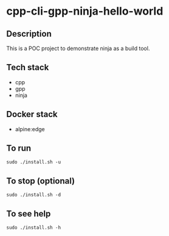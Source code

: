 # cpp-cli-gpp-ninja-hello-world

## Description
This is a POC project to demonstrate 
ninja as a build tool.

## Tech stack
- cpp
- gpp
- ninja

## Docker stack
- alpine:edge

## To run
`sudo ./install.sh -u`

## To stop (optional)
`sudo ./install.sh -d`

## To see help
`sudo ./install.sh -h`
